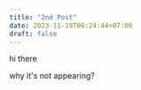 ```yaml
---
title: "2nd Post"
date: 2023-11-19T06:24:44+07:00
draft: false
---
```


hi there

why it's not appearing?